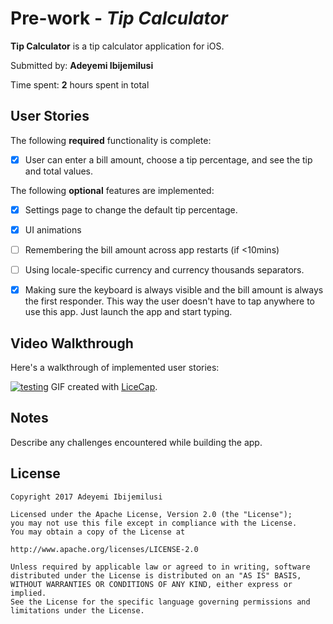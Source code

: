 # Pre-work - *Tip Calculator*

**Tip Calculator** is a tip calculator application for iOS.

Submitted by: **Adeyemi Ibijemilusi**

Time spent: **2** hours spent in total

## User Stories

The following **required** functionality is complete:

- [x] User can enter a bill amount, choose a tip percentage, and see the tip and total values.

The following **optional** features are implemented:
* [x] Settings page to change the default tip percentage.
* [x] UI animations
* [ ] Remembering the bill amount across app restarts (if <10mins)
* [ ] Using locale-specific currency and currency thousands separators.
* [x] Making sure the keyboard is always visible and the bill amount is always the first responder. This way the user doesn't have to tap anywhere to use this app. Just launch the app and start typing.


## Video Walkthrough 

Here's a walkthrough of implemented user stories:

<a href="https://media.giphy.com/media/3oFzmqYuR8YgCJ07jW/giphy.gif"><img src="https://giphy.com/gifs/3oFzmqYuR8YgCJ07jW/html5" title = "testing"/></a>
GIF created with [LiceCap](http://www.cockos.com/licecap/).

## Notes

Describe any challenges encountered while building the app.

## License
``` 
Copyright 2017 Adeyemi Ibijemilusi

Licensed under the Apache License, Version 2.0 (the "License");
you may not use this file except in compliance with the License.
You may obtain a copy of the License at

http://www.apache.org/licenses/LICENSE-2.0

Unless required by applicable law or agreed to in writing, software
distributed under the License is distributed on an "AS IS" BASIS,
WITHOUT WARRANTIES OR CONDITIONS OF ANY KIND, either express or implied.
See the License for the specific language governing permissions and
limitations under the License.
```
